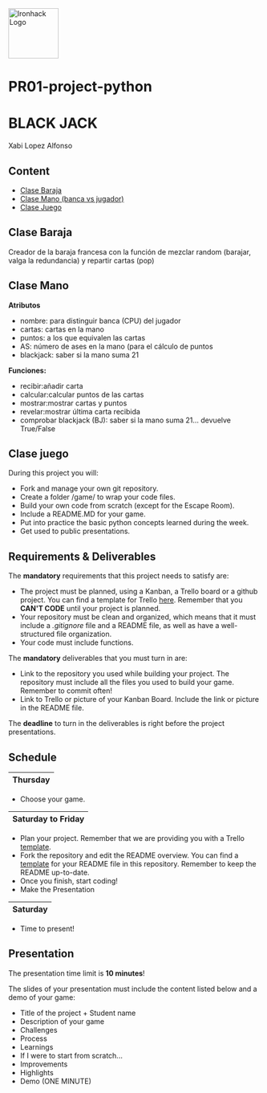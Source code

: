 <img src="https://bit.ly/2VnXWr2" alt="Ironhack Logo" width="100"/>

# PR01-project-python
# BLACK JACK

Xabi Lopez Alfonso
## Content
- [Clase Baraja](#project-description)
- [Clase Mano (banca vs jugador)](#games)
- [Clase Juego](#project-goals)

## Clase Baraja

Creador de la baraja francesa con la función de mezclar random (barajar, valga la redundancia) y repartir cartas (pop)


## Clase Mano

**Atributos**
* nombre: para distinguir banca (CPU) del jugador
* cartas: cartas en la mano
* puntos: a los que equivalen las cartas
* AS: número de ases en la mano (para el cálculo de puntos
* blackjack: saber si la mano suma 21

**Funciones:**
* recibir:añadir carta
* calcular:calcular puntos de las cartas
* mostrar:mostrar cartas y puntos
* revelar:mostrar última carta recibida
* comprobar blackjack (BJ): saber si la mano suma 21... devuelve True/False

## Clase juego
During this project you will:
* Fork and manage your own git repository. 
* Create a folder /game/ to wrap your code files.
* Build your own code from scratch (except for the Escape Room). 
* Include a README.MD for your game.
* Put into practice the basic python concepts learned during the week.
* Get used to public presentations. 

## Requirements & Deliverables
The **mandatory** requirements that this project needs to satisfy are: 
* The project must be planned, using a Kanban, a Trello board or a github project. You can find a template for Trello [here](https://trello.com/b/pc2CNZTo/project-1-build-your-own-game). Remember that you **CAN'T CODE** until your project is planned. 
* Your repository must be clean and organized, which means that it must include a *.gitignore* file and a README file, as well as have a well-structured file organization. 
* Your code must include functions. 

The **mandatory** deliverables that you must turn in are:
* Link to the repository you used while building your project. The repository must include all the files you used to build your game. Remember to commit often!
* Link to Trello or picture of your Kanban Board. Include the link or picture in the README file.

The **deadline** to turn in the deliverables is right before the project presentations. 

## Schedule
| Thursday|  
|:--------:|
* Choose your game.


| Saturday to Friday|  
|:--------:|
* Plan your project. Remember that we are providing you with a Trello [template](https://trello.com/b/pc2CNZTo/project-1-build-your-own-game). 
* Fork the repository and edit the README overview. You can find a [template](https://github.com/ironhack-bcn-data-june-2020/PR01-project-python/readme_template_projects.md) for your README file in this repository. Remember to keep the README up-to-date. 
* Once you finish, start coding!
* Make the Presentation

| Saturday|  
|:--------:|
* Time to present! 

## Presentation
The presentation time limit is **10 minutes**! 

The slides of your presentation must include the content listed below and a demo of your game:

* Title of the project + Student name  
* Description of your game  
* Challenges  
* Process  
* Learnings    
* If I were to start from scratch...    
* Improvements  
* Highlights  
* Demo (ONE MINUTE)
